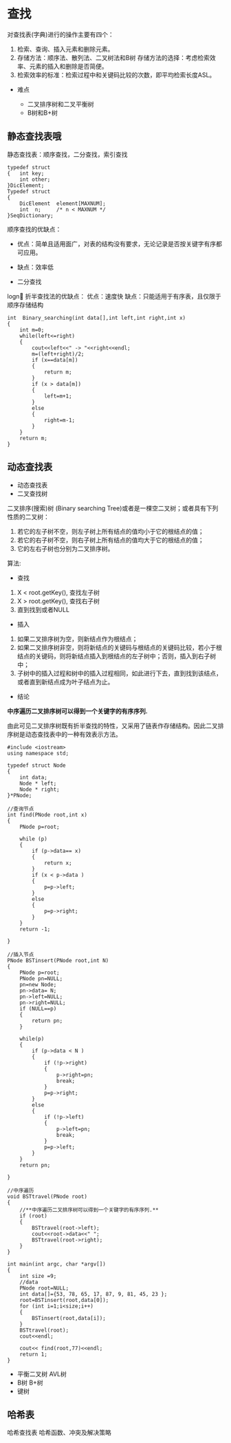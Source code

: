# 查找


对查找表(字典)进行的操作主要有四个：
1. 检索、查询、插入元素和删除元素。
1. 存储方法：顺序法、散列法、二叉树法和B树
存储方法的选择：考虑检索效率、元素的插入和删除是否简便。
1. 检索效率的标准：检索过程中和关键码比较的次数，即平均检索长度ASL。


- 难点 

	- 二叉排序树和二叉平衡树
	- B树和B+树

## 静态查找表哦

静态查找表：顺序查找，二分查找，索引查找


```
typedef struct
{	int	key;
	int	other;
}DicElement;
Typedef struct
{
	DicElement	element[MAXNUM];
	int  n;		/* n < MAXNUM */
}SeqDictionary;
```


顺序查找的优缺点：

- 优点：简单且适用面广，对表的结构没有要求，无论记录是否按关键字有序都可应用。
- 缺点：效率低

- 二分查找

logn
折半查找法的优缺点：
优点：速度快
缺点：只能适用于有序表，且仅限于顺序存储结构

```
int  Binary_searching(int data[],int left,int right,int x)
{
	int m=0;
	while(left<=right)
	{
		cout<<left<<" -> "<<right<<endl;
		m=(left+right)/2;
		if (x==data[m])
		{
			return m;
		}
		if (x > data[m])
		{
			left=m+1;
		} 
		else
		{
			right=m-1;
		}
	} 
	return m;
}
```
## 动态查找表

- 动态查找表
- 二叉查找树

二叉排序(搜索)树 (Binary searching Tree)或者是一棵空二叉树；或者具有下列性质的二叉树：

1. 若它的左子树不空，则左子树上所有结点的值均小于它的根结点的值；
1. 若它的右子树不空，则右子树上所有结点的值均大于它的根结点的值；
1. 它的左右子树也分别为二叉排序树。


算法:

- 查找

1. X < root.getKey(), 查找左子树
1. X > root.getKey(), 查找右子树
1. 直到找到或者NULL

- 插入

1. 如果二叉排序树为空，则新结点作为根结点；
2. 如果二叉排序树非空，则将新结点的关键码与根结点的关键码比较，若小于根结点的关键码，则将新结点插入到根结点的左子树中；否则，插入到右子树中；
3. 子树中的插入过程和树中的插入过程相同，如此进行下去，直到找到该结点，或者直到新结点成为叶子结点为止。

- 结论

**中序遍历二叉排序树可以得到一个关键字的有序序列.**

由此可见二叉排序树既有折半查找的特性，又采用了链表作存储结构。因此二叉排序树是动态查找表中的一种有效表示方法。


```
#include <iostream>
using namespace std;

typedef struct Node
{
	int data;
	Node * left;
	Node * right;
}*PNode;

//查询节点
int find(PNode root,int x)
{
	PNode p=root;

	while (p)
	{
		if (p->data== x)
		{
			return x;
		}
		if (x < p->data )
		{
			p=p->left;
		} 
		else
		{
			p=p->right;
		}
	}
	return -1;

}

//插入节点
PNode BSTinsert(PNode root,int N)
{
	PNode p=root;
	PNode pn=NULL;
	pn=new Node;
	pn->data= N;
	pn->left=NULL;
	pn->right=NULL;
	if (NULL==p)
	{
		return pn;
	}

	while(p)
	{
		if (p->data < N )
		{
			if (!p->right)
			{
				p->right=pn;
				break;
			}
			p=p->right;
		} 
		else
		{
			if (!p->left)
			{
				p->left=pn;
				break;
			}
			p=p->left;
		}
	}
	return pn;
	
}

//中序遍历
void BSTtravel(PNode root)
{
	//**中序遍历二叉排序树可以得到一个关键字的有序序列.**
	if (root)
	{
		BSTtravel(root->left);
		cout<<root->data<<" ";
		BSTtravel(root->right);
	}
}

int main(int argc, char *argv[])
{
	int size =9;
	//data
	PNode root=NULL;
	int data[]={53, 78, 65, 17, 87, 9, 81, 45, 23 };
	root=BSTinsert(root,data[0]);
	for (int i=1;i<size;i++)
	{
		BSTinsert(root,data[i]);
	}
	BSTtravel(root);
	cout<<endl;

	cout<< find(root,77)<<endl;
	return 1;
}

```
- 平衡二叉树   AVL树
- B树 B+树
- 键树

## 哈希表

哈希查找表 哈希函数、冲突及解决策略
